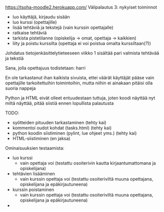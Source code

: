 https://tsoha-moodle2.herokuapp.com/
Välipalautus 3: nykyiset toiminnot
- luo käyttäjä, kirjaudu sisään
- luo kurssi (opettajille)
- lisää tehtäviä ja tekstejä (vain kurssin opettajalle)
- ratkaise tehtäviä
- tarkista pistetilanne (opiskelija -> omat, opettaja -> kaikkien)
- liity ja poistu kurssilta (opettaja ei voi poistua omalta kurssiltaan(?))

Johdatus tietojenkäsittelytieteeseen viikko 1 sisältää pari valmista tehtävää ja tekstiä

Sana, jolla opettajuus todistetaan: harri

En ole tarkastanut ihan kaikista sivuista, ettei väärät käyttäjät pääse vain opettajille tarkoitettuihin toimintoihin, mutta niihin ei ainakaan pitäisi olla suoria nappeja

Python ja HTML eivät olleet entuudestaan tuttuja, joten koodi näyttää nyt miltä näyttää, pitää siistiä ennen lopullista palautusta

TODO:
- syötteiden pituuden tarkastaminen (tehty kai)
- kommentoi oudot kohdat (tasks.html) (tehty kai)
- python koodin siistiminen (pylint, lue ohjeet yms.) (tehty kai)
- HTML-siistiminen (en jaksa)

Ominaisuuksien testaamista:

- luo kurssi
    - vain opettaja voi (testattu osoiterivin kautta kirjaantumattomana ja opiskelijana)
- tehtävien lisääminen
    - vain kurssin opettaja voi (testattu osoiteriviltä muuna opettajana, opiskelijana ja epäkirjautuneena)
- kurssin poistaminen
    - vain kurssin opettaja voi (testattu osoiteriviltä muuna opettajana, opiskelijana ja epäkirjautuneena)
- 

